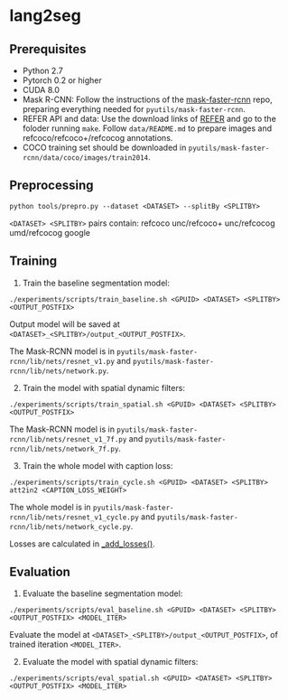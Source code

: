 # lang2seg

## Prerequisites

* Python 2.7
* Pytorch 0.2 or higher
* CUDA 8.0
* Mask R-CNN: Follow the instructions of the [mask-faster-rcnn](https://github.com/lichengunc/mask-faster-rcnn) repo, preparing everything needed for `pyutils/mask-faster-rcnn`.
* REFER API and data: Use the download links of [REFER](https://github.com/lichengunc/refer) and go to the foloder running `make`. Follow `data/README.md` to prepare images and refcoco/refcoco+/refcocog annotations.
* COCO training set should be downloaded in `pyutils/mask-faster-rcnn/data/coco/images/train2014`.

## Preprocessing
```
python tools/prepro.py --dataset <DATASET> --splitBy <SPLITBY>
```
`<DATASET> <SPLITBY>` pairs contain: refcoco unc/refcoco+ unc/refcocog umd/refcocog google

## Training
1. Train the baseline segmentation model:
```
./experiments/scripts/train_baseline.sh <GPUID> <DATASET> <SPLITBY> <OUTPUT_POSTFIX>
```
Output model will be saved at `<DATASET>_<SPLITBY>/output_<OUTPUT_POSTFIX>`.

The Mask-RCNN model is in `pyutils/mask-faster-rcnn/lib/nets/resnet_v1.py` and `pyutils/mask-faster-rcnn/lib/nets/network.py`.

2. Train the model with spatial dynamic filters:
```
./experiments/scripts/train_spatial.sh <GPUID> <DATASET> <SPLITBY> <OUTPUT_POSTFIX>
```
The Mask-RCNN model is in `pyutils/mask-faster-rcnn/lib/nets/resnet_v1_7f.py` and `pyutils/mask-faster-rcnn/lib/nets/network_7f.py`.

3. Train the whole model with caption loss:
```
./experiments/scripts/train_cycle.sh <GPUID> <DATASET> <SPLITBY> att2in2 <CAPTION_LOSS_WEIGHT>
```
The whole model is in `pyutils/mask-faster-rcnn/lib/nets/resnet_v1_cycle.py` and `pyutils/mask-faster-rcnn/lib/nets/network_cycle.py`.

Losses are calculated in [_add_losses()](https://github.com/wenz116/lang2seg/blob/master/pyutils/mask-faster-rcnn/lib/nets/network_cycle.py#L396).

## Evaluation
1. Evaluate the baseline segmentation model:
```
./experiments/scripts/eval_baseline.sh <GPUID> <DATASET> <SPLITBY> <OUTPUT_POSTFIX> <MODEL_ITER>
```
Evaluate the model at `<DATASET>_<SPLITBY>/output_<OUTPUT_POSTFIX>`, of trained iteration `<MODEL_ITER>`.

2. Evaluate the model with spatial dynamic filters:
```
./experiments/scripts/eval_spatial.sh <GPUID> <DATASET> <SPLITBY> <OUTPUT_POSTFIX> <MODEL_ITER>
```
